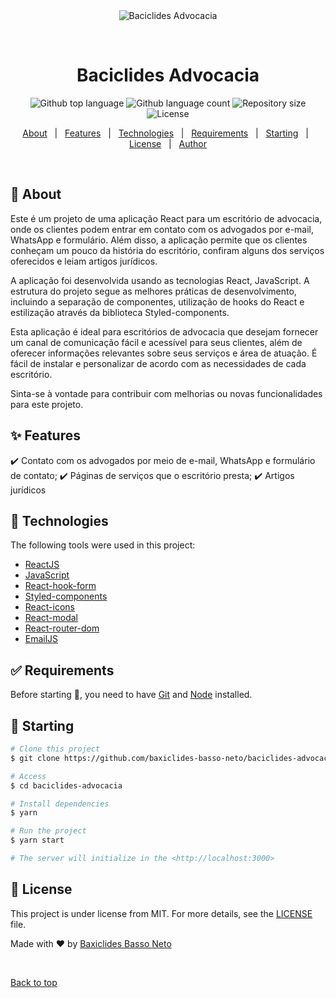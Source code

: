 <div align="center" id="top"> 
  <img src="./.github/app.gif" alt="Baciclides Advocacia" />

&#xa0;

  <!-- <a href="https://baciclidesadvocacia.netlify.app">Demo</a> -->
</div>

<h1 align="center">Baciclides Advocacia</h1>

<p align="center">
  <img alt="Github top language" src="https://img.shields.io/github/languages/top/baxiclides-basso-neto/baciclides-advocacia?color=56BEB8&logo=javascript">

  <img alt="Github language count" src="https://img.shields.io/github/languages/count/baxiclides-basso-neto/baciclides-advocacia?color=56BEB8">

  <img alt="Repository size" src="https://img.shields.io/github/repo-size/baxiclides-basso-neto/baciclides-advocacia?color=56BEB8">

  <img alt="License" src="https://img.shields.io/github/license/baxiclides-basso-neto/baciclides-advocacia?color=56BEB8">

  <!-- <img alt="Github issues" src="https://img.shields.io/github/issues/{{YOUR_GITHUB_USERNAME}}/baciclides-advocacia?color=56BEB8" /> -->

  <!-- <img alt="Github forks" src="https://img.shields.io/github/forks/{{YOUR_GITHUB_USERNAME}}/baciclides-advocacia?color=56BEB8" /> -->

  <!-- <img alt="Github stars" src="https://img.shields.io/github/stars/{{YOUR_GITHUB_USERNAME}}/baciclides-advocacia?color=56BEB8" /> -->
</p>

<!-- Status -->

<p align="center">
  <a href="#dart-about">About</a> &#xa0; | &#xa0; 
  <a href="#sparkles-features">Features</a> &#xa0; | &#xa0;
  <a href="#rocket-technologies">Technologies</a> &#xa0; | &#xa0;
  <a href="#white_check_mark-requirements">Requirements</a> &#xa0; | &#xa0;
  <a href="#checkered_flag-starting">Starting</a> &#xa0; | &#xa0;
  <a href="#memo-license">License</a> &#xa0; | &#xa0;
  <a href="https://github.com/baxiclides-basso-neto" target="_blank">Author</a>
</p>

<br>

## :dart: About

Este é um projeto de uma aplicação React para um escritório de advocacia, onde os clientes podem entrar em contato com os advogados por e-mail, WhatsApp e formulário. Além disso, a aplicação permite que os clientes conheçam um pouco da história do escritório, confiram alguns dos serviços oferecidos e leiam artigos jurídicos.

A aplicação foi desenvolvida usando as tecnologias React, JavaScript. A estrutura do projeto segue as melhores práticas de desenvolvimento, incluindo a separação de componentes, utilização de hooks do React e estilização através da biblioteca Styled-components.

Esta aplicação é ideal para escritórios de advocacia que desejam fornecer um canal de comunicação fácil e acessível para seus clientes, além de oferecer informações relevantes sobre seus serviços e área de atuação. É fácil de instalar e personalizar de acordo com as necessidades de cada escritório.

Sinta-se à vontade para contribuir com melhorias ou novas funcionalidades para este projeto.

## :sparkles: Features

:heavy_check_mark: Contato com os advogados por meio de e-mail, WhatsApp e formulário de contato;
:heavy_check_mark: Páginas de serviços que o escritório presta;
:heavy_check_mark: Artigos jurídicos

## :rocket: Technologies

The following tools were used in this project:

- [ReactJS](https://pt-br.reactjs.org/)
- [JavaScript](https://developer.mozilla.org/en-US/docs/Web/JavaScript)
- [React-hook-form](https://react-hook-form.com/)
- [Styled-components](https://styled-components.com/)
- [React-icons](https://www.npmjs.com/package/react-icons)
- [React-modal](https://www.npmjs.com/package/react-modal)
- [React-router-dom](https://www.npmjs.com/package/react-router-dom)
- [EmailJS](https://www.emailjs.com/)

## :white_check_mark: Requirements

Before starting :checkered_flag:, you need to have [Git](https://git-scm.com) and [Node](https://nodejs.org/en/) installed.

## :checkered_flag: Starting

```bash
# Clone this project
$ git clone https://github.com/baxiclides-basso-neto/baciclides-advocacia

# Access
$ cd baciclides-advocacia

# Install dependencies
$ yarn

# Run the project
$ yarn start

# The server will initialize in the <http://localhost:3000>
```

## :memo: License

This project is under license from MIT. For more details, see the [LICENSE](license) file.

Made with :heart: by <a href="https://github.com/baxiclides-basso-neto" target="_blank">Baxiclides Basso Neto</a>

&#xa0;

<a href="#top">Back to top</a>

